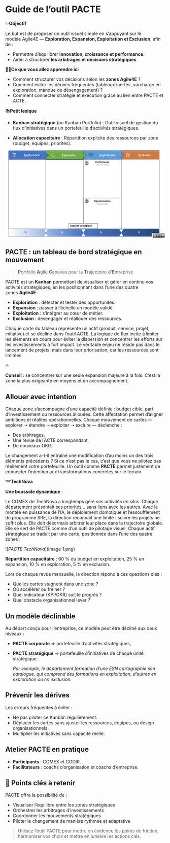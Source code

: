 # Guide de l’outil PACTE

✨**Objectif**

Le but est de proposer un outil visuel simple en s’appuyant sur le modèle Agile4E — **Exploration, Expansion, Exploitation et Exclusion**, afin de :

- Permettre d’équilibrer **innovation, croissance et performance**.
- Aider à structurer **les arbitrages et décisions stratégiques**.

🧑‍🎓**Ce que vous allez apprendre ici**

- Comment structurer vos décisions selon les **zones Agile4E** ?
- Comment éviter les dérives fréquentes (tableaux inertes, surcharge en exploration, manque de désengagement) ?
- Comment connecter stratégie et exécution grâce au lien entre PACTE et ACTE.

📚**Petit lexique**

- **Kanban stratégique** (ou Kanban Portfolio) : Outil visuel de gestion du flux d’initiatives dans un portefeuille d’activités stratégiques.

- **Allocation capacitaire** : Répartition explicite des ressources par zone (budget, équipes, priorités).

![Outil **PACTE** (Portfolio Agile Canevas pour la Trajectoire d’Entreprise)](image.png)

## PACTE : un tableau de bord stratégique en mouvement

> **P**ortfolio **A**gile **C**anevas pour la **T**rajectoire d’**E**ntreprise

PACTE est un **Kanban** permettant de visualiser et gérer en continu vos activités stratégiques, en les positionnant dans l’une des quatre zones **Agile4E** :

- **Exploration** : détecter et tester des opportunités.
- **Expansion** : passer à l’échelle un modèle validé.
- **Exploitation** : s’intégrer au cœur de métier.
- **Exclusion** : désengager et réallouer des ressources.

Chaque carte du tableau représente un actif (produit, service, projet, initiative) et se décline dans l’outil ACTE. La logique de flux incite à limiter les éléments en cours pour éviter la dispersion et concentrer les efforts sur les investissements à fort impact. Le véritable enjeu ne réside pas dans le lancement de projets, mais dans leur priorisation, car les ressources sont limitées.

🔥

**Conseil** : se concentrer sur une seule expansion majeure à la fois. C’est la zone la plus exigeante en moyens et en accompagnement.

## Allouer avec intention

Chaque zone s’accompagne d’une capacité définie : budget cible, part d’investissement ou ressources allouées. Cette affectation permet d’aligner ambitions et réalités opérationnelles. Chaque mouvement de cartes — explorer ➝ étendre ➝ exploiter ➝ exclure — déclenche :

- Des arbitrages,
- Une revue de l’ACTE correspondant,
- De nouveaux OKR.

Le changement a-t-il entraîné une modification d’au moins un des trois éléments précédents ? Si ce n’est pas le cas, c’est que vous ne pilotez pas réellement votre portefeuille. Un outil comme **PACTE** permet justement de connecter l’intention aux transformations concrètes sur le terrain.

➿**TechNova**

**Une boussole dynamique** :

Le COMEX de TechNova a longtemps géré ses activités en silos. Chaque département présentait ses priorités… sans liens avec les autres. Avec la montée en puissance de l’IA, le déploiement domotique et l’essoufflement du programme SRE, la direction reconnaît une limite : suivre les projets ne suffit plus. Elle doit désormais arbitrer leur place dans la trajectoire globale. Elle se sert de PACTE comme d’un outil de pilotage visuel. Chaque actif stratégique se traduit par une carte, positionnée dans l’une des quatre zones :

![*PACTE TechNova*](image 1.png)

**Répartition capacitaire** : 60 % du budget en exploitation, 25 % en expansion, 10 % en exploration, 5 % en exclusion.

Lors de chaque revue mensuelle, la direction répond à ces questions clés :

- Quelles cartes stagnent dans une zone ?
- Où accélérer ou freiner ?
- Quel indicateur (KPI/OKR) suit le progrès ?
- Quel obstacle organisationnel lever ?

## Un modèle déclinable

Au départ conçu pour l’entreprise, ce modèle peut être décliné aux deux niveaux :

- **PACTE corporate** ⇒ portefeuille d’activités stratégiques,
- **PACTE stratégique** ⇒ portefeuille d’initiatives de chaque unité stratégique.

    *Par exemple, le département formation d’une ESN cartographie son catalogue, qui comprend des formations en exploitation, d’autres en exploration ou en exclusion.*

## Prévenir les dérives

Les erreurs fréquentes à éviter :

- Ne pas piloter ce Kanban régulièrement.
- Déplacer les cartes sans ajuster les ressources, équipes, ou design organisationnels.
- Multiplier les initiatives sans capacité réelle.

## Atelier PACTE en pratique

- **Participants** : COMEX et CODIR.
- **Facilitateurs** : coachs d’organisation et coachs d’entreprise.

## 🔑 Points clés à retenir

PACTE offre la possibilité de :

- Visualiser l’équilibre entre les zones stratégiques
- Orchestrer les arbitrages d’investissements
- Coordonner les mouvements stratégiques
- Piloter le changement de manière rythmée et adaptative

> Utilisez l’outil PACTE pour mettre en évidence les points de friction, harmoniser vos choix et mettre en lumière les actions clés.

